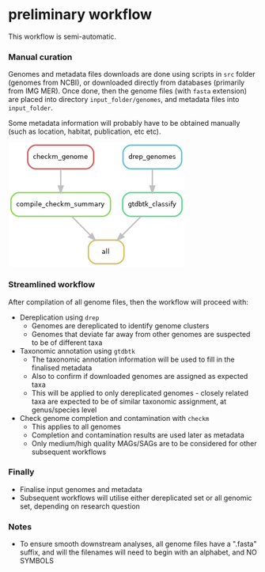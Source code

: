 # preliminary workflow

This workflow is semi-automatic.

### Manual curation
Genomes and metadata files downloads are done using scripts in `src` folder (genomes from NCBI), or downloaded directly from databases (primarily from IMG MER). Once done, then the genome files (with `fasta` extension) are placed into directory `input_folder/genomes`, and metadata files into `input_folder`.

Some metadata information will probably have to be obtained manually (such as location, habitat, publication, etc etc).

![Overall workflow](src/graph_rulegraph.png)

### Streamlined workflow
After compilation of all genome files, then the workflow will proceed with:
- Dereplication using `drep`
	- Genomes are dereplicated to identify genome clusters
	- Genomes that deviate far away from other genomes are suspected to be of different taxa
- Taxonomic annotation using `gtdbtk`
	- The taxonomic annotation information will be used to fill in the finalised metadata
	- Also to confirm if downloaded genomes are assigned as expected taxa
	- This will be applied to only dereplicated genomes - closely related taxa are expected to be of similar taxonomic assignment, at genus/species level
- Check genome completion and contamination with `checkm`
	- This applies to all genomes
	- Completion and contamination results are used later as metadata
	- Only medium/high quality MAGs/SAGs are to be considered for other subsequent workflows

### Finally
- Finalise input genomes and metadata
- Subsequent workflows will utilise either dereplicated set or all genomic set, depending on research question

### Notes
- To ensure smooth downstream analyses, all genome files have a ".fasta" suffix, and will the filenames will need to begin with an alphabet, and NO SYMBOLS